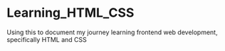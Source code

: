 # Learning_HTML_CSS
Using this to document my journey learning frontend web development, specifically HTML and CSS
